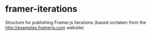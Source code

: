 # framer-iterations
Structure for publishing Framer.js iterations (based on/taken from the http://examples.framerjs.com website)
